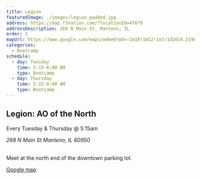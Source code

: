 ```yaml
---
title: Legion
featuredImage: ./images/legion_padded.jpg
address: https://map.f3nation.com/?locationId=47679
addressDescription: 268 N Main St, Manteno, IL
order: 2
mapUrl: https://www.google.com/maps/embed?pb=!1m18!1m12!1m3!1d1014.5196553007185!2d-87.83442907144794!3d41.251851406467345!2m3!1f0!2f0!3f0!3m2!1i1024!2i768!4f13.1!3m3!1m2!1s0x880de022e977982b%3A0x5fbed220fae60437!2s268%20N%20Main%20St%2C%20Manteno%2C%20IL%2060950!5e1!3m2!1sen!2sus!4v1755636328351!5m2!1sen!2sus
categories:
  - Bootcamp
schedule:
  - day: Tuesday
    time: 5:15-6:00 AM
    type: Bootcamp
  - day: Thursday
    time: 5:15-6:00 AM
    type: Bootcamp
---
```


## Legion: AO of the North

Every Tuesday & Thursday @ 5:15am

<address>
268 N Main St
Manteno, IL 60950
</address>

<br />

Meet at the north end of the downtown parking lot.

[Google map](https://maps.app.goo.gl/mdJezYo5z1zvA7XCA)
